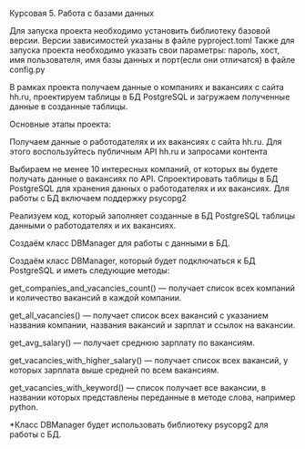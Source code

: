 Курсовая 5. Работа с базами данных

Для запуска проекта необходимо установить библиотеку базовой версии. Версии зависимостей указаны в файле pyproject.toml
Также для запуска проекта необходимо указать свои параметры: пароль, хост, имя пользователя, имя базы данных и порт(если они отличатся) в файле config.py


В рамках проекта получаем данные о компаниях и вакансиях с сайта hh.ru, проектируем таблицы в БД PostgreSQL и загружаем полученные данные в созданные таблицы.

Основные этапы проекта:

Получаем данные о работодателях и их вакансиях с сайта hh.ru. Для этого воспользуйтесь публичным API hh.ru и запросами контента

Выбираем не менее 10 интересных компаний, от которых вы будете получать данные о вакансиях по API. Спроектировать таблицы в БД PostgreSQL для хранения данных о работодателях и их вакансиях. Для работы с БД включаем поддержку psycopg2

Реализуем код, который заполняет созданные в БД PostgreSQL таблицы данными о работодателях и их вакансиях.

Создаём класс DBManager для работы с данными в БД.

Создаём класс DBManager, который будет подключаться к БД PostgreSQL и иметь следующие методы:

get_companies_and_vacancies_count() — получает список всех компаний и количество вакансий в каждой компании.

get_all_vacancies() — получает список всех вакансий с указанием названия компании, названия вакансий и зарплат и ссылок на вакансии.

get_avg_salary() — получает среднюю зарплату по вакансиям.

get_vacancies_with_higher_salary() — получает список всех вакансий, у которых зарплата выше средней по всем вакансиям.

get_vacancies_with_keyword() — список получает все вакансии, в названии которых представлены переданные в методе слова, например python.

*Класс DBManager будет использовать библиотеку psycopg2 для работы с БД.
